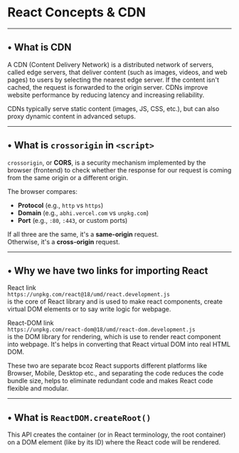 # React Concepts & CDN

---

## • What is CDN

A CDN (Content Delivery Network) is a distributed network of servers, called edge servers, that deliver content (such as images, videos, and web pages) to users by selecting the nearest edge server. If the content isn't cached, the request is forwarded to the origin server. CDNs improve website performance by reducing latency and increasing reliability.

CDNs typically serve static content (images, JS, CSS, etc.), but can also proxy dynamic content in advanced setups.

---

## • What is `crossorigin` in `<script>`

`crossorigin`, or **CORS**, is a security mechanism implemented by the browser (frontend) to check whether the response for our request is coming from the same origin or a different origin.

The browser compares:

- **Protocol** (e.g., `http` vs `https`)
- **Domain** (e.g., `abhi.vercel.com` vs `unpkg.com`)
- **Port** (e.g., `:80`, `:443`, or custom ports)

If all three are the same, it's a **same-origin** request.  
Otherwise, it's a **cross-origin** request.

---

## • Why we have two links for importing React

React link  
`https://unpkg.com/react@18/umd/react.development.js`  
is the core of React library and is used to make react components, create virtual DOM elements or to say write logic for webpage.

React-DOM link  
`https://unpkg.com/react-dom@18/umd/react-dom.development.js`  
is the DOM library for rendering, which is use to render react component into webpage. It's helps in converting that React virtual DOM into real HTML DOM.

These two are separate bcoz React supports different platforms like Browser, Mobile, Desktop etc., and separating the code reduces the code bundle size, helps to eliminate redundant code and makes React code flexible and modular.

---

## • What is `ReactDOM.createRoot()`

This API creates the container (or in React terminology, the root container) on a DOM element (like by its ID) where the React code will be rendered.
